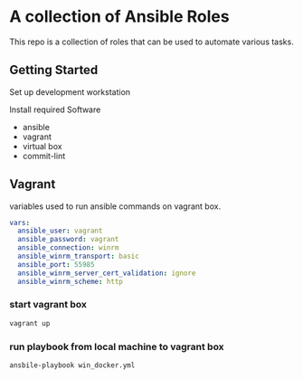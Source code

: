 # A collection of Ansible Roles

This repo is a collection of roles that can be used to automate various tasks.

## Getting Started

Set up development workstation

Install required Software
* ansible
* vagrant
* virtual box
* commit-lint

## Vagrant

variables used to run ansible commands on vagrant box.

```yaml
vars:
  ansible_user: vagrant
  ansible_password: vagrant
  ansible_connection: winrm
  ansible_winrm_transport: basic
  ansible_port: 55985
  ansible_winrm_server_cert_validation: ignore
  ansible_winrm_scheme: http
```

### start vagrant box

```bash
vagrant up
```

### run playbook from local machine to vagrant box

```bash
ansbile-playbook win_docker.yml
```

